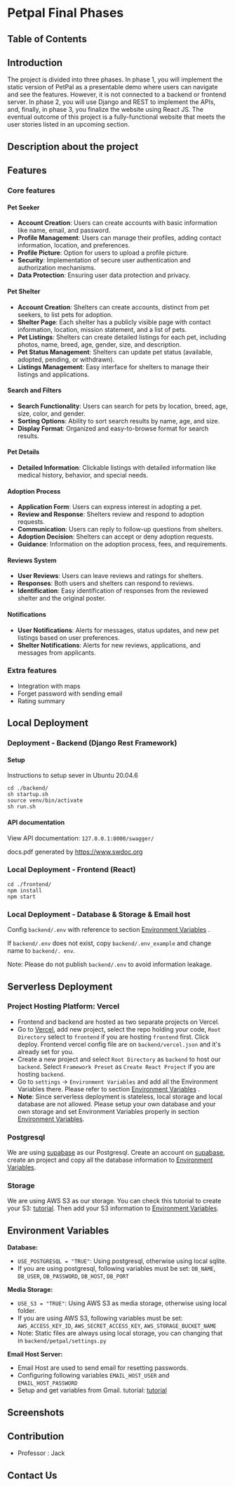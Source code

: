 # Petpal Final Phases

## Table of Contents
<!-- - [Prerequisites](#prerequisites)
- [Introduction](#introduction)
- [Introduction to Ray](#introduction-to-ray)
- [Installation](#installation)
- [Creating a Ray Cluster](#creating-a-ray-cluster)
- [Running a Task on the Cluster](#running-a-task-on-the-cluster)
- [Stop Ray on the Cluster](#stop-ray-on-the-cluster)
- [Scenarios for use](#scenarios-for-use)
- [Additional Resources](#additional-resources) -->


## Introduction
The project is divided into three phases. In phase 1, you will implement the static version of PetPal as a presentable demo where users can navigate and see the features. However, it is not connected to a backend or frontend server. In phase 2, you will use Django and REST to implement the APIs, and, finally, in phase 3, you finalize the website using React JS. The eventual outcome of this project is a fully-functional website that meets the user stories listed in an upcoming section.


## Description about the project



## Features
### Core features
#### Pet Seeker

- **Account Creation**: Users can create accounts with basic information like name, email, and password.
- **Profile Management**: Users can manage their profiles, adding contact information, location, and preferences.
- **Profile Picture**: Option for users to upload a profile picture.
- **Security**: Implementation of secure user authentication and authorization mechanisms.
- **Data Protection**: Ensuring user data protection and privacy.

#### Pet Shelter

- **Account Creation**: Shelters can create accounts, distinct from pet seekers, to list pets for adoption.
- **Shelter Page**: Each shelter has a publicly visible page with contact information, location, mission statement, and a list of pets.
- **Pet Listings**: Shelters can create detailed listings for each pet, including photos, name, breed, age, gender, size, and description.
- **Pet Status Management**: Shelters can update pet status (available, adopted, pending, or withdrawn).
- **Listings Management**: Easy interface for shelters to manage their listings and applications.

#### Search and Filters

- **Search Functionality**: Users can search for pets by location, breed, age, size, color, and gender.
- **Sorting Options**: Ability to sort search results by name, age, and size.
- **Display Format**: Organized and easy-to-browse format for search results.

#### Pet Details

- **Detailed Information**: Clickable listings with detailed information like medical history, behavior, and special needs.

#### Adoption Process

- **Application Form**: Users can express interest in adopting a pet.
- **Review and Response**: Shelters review and respond to adoption requests.
- **Communication**: Users can reply to follow-up questions from shelters.
- **Adoption Decision**: Shelters can accept or deny adoption requests.
- **Guidance**: Information on the adoption process, fees, and requirements.

#### Reviews System

- **User Reviews**: Users can leave reviews and ratings for shelters.
- **Responses**: Both users and shelters can respond to reviews.
- **Identification**: Easy identification of responses from the reviewed shelter and the original poster.

#### Notifications

- **User Notifications**: Alerts for messages, status updates, and new pet listings based on user preferences.
- **Shelter Notifications**: Alerts for new reviews, applications, and messages from applicants.


### Extra features
+ Integration with maps
+ Forget password with sending email
+ Rating summary



## Local Deployment

###  Deployment - Backend (Django Rest Framework)

#### Setup
Instructions to setup sever in Ubuntu 20.04.6

```shell
cd ./backend/
sh startup.sh
source venv/bin/activate
sh run.sh
```

#### API documentation
View API documentation: `127.0.0.1:8000/swagger/`

docs.pdf generated by https://www.swdoc.org



###  Local Deployment - Frontend (React)
```shell
cd ./frontend/
npm install
npm start
```

### Local Deployment - Database & Storage & Email host
Config `backend/.env` with reference to section [Environment Variables](#environment-variables) .

If `backend/.env` does not exist, copy `backend/.env_example` and change name to `backend/.
env`.

Note: Please do not publish `backend/.env` to avoid information leakage.


## Serverless Deployment

### Project Hosting Platform: Vercel
+ Frontend and backend are hosted as two separate projects on Vercel.
+ Go to [Vercel](vercel.com), add new project, select the repo holding your code, `Root Directory` select to `frontend` if you are hosting `frontend` first. Click deploy. Frontend vercel config file are on `backend/vercel.json` and it's already set for you.
+ Create a new project and select `Root Directory` as `backend` to host our `backend`. Select `Framework Preset` as `Create React Project` if you are hosting `backend`.
+ Go to `settings` -> `Environment Variables` and add all the Environment Variables there. Please refer to section [Environment Variables](#environment-variables) .
+ **Note**: Since serverless deployment is stateless, local storage and local database are not allowed. Please setup your own database and your own storage and set Environment Variables properly in section [Environment Variables](#environment-variables).

### Postgresql
We are using [supabase](https://supabase.com/) as our Postgresql. Create an account on [supabase](https://supabase.com/), create an project and copy all the database information to [Environment Variables](#environment-variables).

### Storage
We are using AWS S3 as our storage. You can check this tutorial to create your S3: [tutorial](https://testdriven.io/blog/storing-django-static-and-media-files-on-amazon-s3/). Then add your S3 information to [Environment Variables](#environment-variables).


## Environment Variables

**Database:**
+ `USE_POSTGRESQL = "TRUE"`: Using postgresql, otherwise using local sqlite.
+ If you are using postgresql, following variables must be set: `DB_NAME`, `DB_USER`, `DB_PASSWORD`, `DB_HOST`, `DB_PORT`


**Media Storage:**
+ `USE_S3 = "TRUE"`: Using AWS S3 as media storage, otherwise using local folder.
+ If you are using AWS S3, following variables must be set: `AWS_ACCESS_KEY_ID`, `AWS_SECRET_ACCESS_KEY`, `AWS_STORAGE_BUCKET_NAME`
+ Note: Static files are always using local storage, you can changing that in `backend/petpal/settings.py`

**Email Host Server:**
+ Email Host are used to send email for resetting passwords.
+ Configuring following variables `EMAIL_HOST_USER` and `EMAIL_HOST_PASSWORD`
+ Setup and get variables from Gmail. tutorial: [tutorial](https://support.google.com/mail/answer/185833?hl=en)



## Screenshots

## Contribution
+ Professor : Jack


## Contact Us



